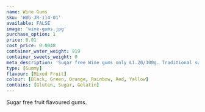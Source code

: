 ```yaml
---
name: Wine Gums
sku: 'HBG-JR-114-01'
available: FALSE
image: 'wine-gums.jpg'
purchase_option: 1
price: 0.01
cost_price: 0.0048
container_water_weight: 919
container_sweets_weight: 0
meta_description: 'Sugar free Wine gums only Ł1.20/100g. Traditional sweets and more at Humbugs Confectionery Store. Specialists in satisfying your sweet tooth!'
type: [Gummy]
flavour: [Mixed Fruit]
colour: [Black, Green, Orange, Rainbow, Red, Yellow]
contains: [Gluten, Sugar, Gelatin]
---
```

Sugar free fruit flavoured gums.